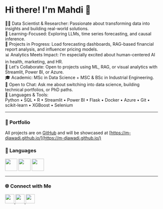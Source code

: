 
# Hi there! I'm Mahdi 👋

🙋‍♂️ Data Scientist & Researcher: Passionate about transforming data into insights and building real-world solutions.  
🧠 Learning-Focused: Exploring LLMs, time series forecasting, and causal inference.  
🔭 Projects in Progress: Load forecasting dashboards, RAG-based financial report analysis, and influencer pricing models.  
📊 Analytics Meets Impact: I’m especially excited about human-centered AI in health, marketing, and HR.  
👯 Let's Collaborate: Open to projects using ML, RAG, or visual analytics with Streamlit, Power BI, or Azure.  
🎓 Academic: MSc in Data Science + MSC & BSc in Industrial Engineering.  
💬 Open to Chat: Ask me about switching into data science, building technical portfolios, or PhD paths.  
🧰 Languages & Tools:  
Python • SQL • R • Streamlit • Power BI • Flask • Docker • Azure • Git • scikit-learn • XGBoost • Selenium  

---

### 📁 Portfolio  
All projects are on [GitHub](https://github.com/m-djawadi) and will be showcased at [https://m-djawadi.github.io/](https://m-djawadi.github.io/)


### 🚀 Languages
<p>
  <img src="https://cdn.jsdelivr.net/gh/devicons/devicon/icons/python/python-original.svg" height="40"/>
  <img src="https://cdn.jsdelivr.net/gh/devicons/devicon/icons/r/r-original.svg" height="40"/>
  <img src="https://cdn.jsdelivr.net/gh/devicons/devicon/icons/mysql/mysql-original.svg" height="40"/>
</p>

---

### 🌐 Connect with Me  
<p>
  <a href="https://www.linkedin.com/in/m-javadi/" target="_blank">
    <img src="https://cdn.jsdelivr.net/gh/devicons/devicon/icons/linkedin/linkedin-original.svg" height="30"/>
  </a>
  <a href="https://www.kaggle.com/djawadi" target="_blank">
    <img src="https://cdn.jsdelivr.net/gh/devicons/devicon/icons/kaggle/kaggle-original.svg" height="30"/>
  </a>
  <a href="mailto:themahdijavadi@gmail.com" target="_blank">
    <img src="https://img.icons8.com/ios-filled/50/000000/apple-mail.png" height="30"/>
  </a>
</p>
